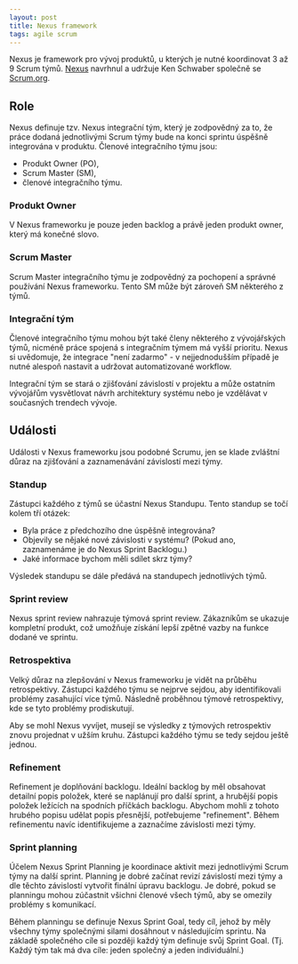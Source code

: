 ```yaml
---
layout: post
title: Nexus framework
tags: agile scrum
---
```


Nexus je framework pro vývoj produktů, u kterých je nutné koordinovat 3 až 9 Scrum týmů.
[Nexus](https://www.scrum.org/resources/online-nexus-guide) navrhnul a udržuje Ken Schwaber
společně se [Scrum.org](https://www.scrum.org/).

## Role

Nexus definuje tzv. Nexus integrační tým, který je zodpovědný za to, že
práce dodaná jednotlivými Scrum týmy bude na konci sprintu úspěšně integrována v produktu.
Členové integračního týmu jsou:
- Produkt Owner (PO),
- Scrum Master (SM),
- členové integračního týmu.

### Produkt Owner

V Nexus frameworku je pouze jeden backlog a právě jeden produkt owner, který má konečné slovo.

### Scrum Master

Scrum Master integračního týmu je zodpovědný za pochopení a správné používání Nexus frameworku.
Tento SM může být zároveň SM některého z týmů.

### Integrační tým

Členové integračního týmu mohou být také členy některého z vývojářských týmů, nicméně práce
spojená s integračním týmem má vyšší prioritu. Nexus si uvědomuje, že integrace
"není zadarmo" - v nejjednodušším případě je nutné alespoň nastavit a udržovat automatizované workflow.

Integrační tým se stará o zjišťování závislostí v projektu a může ostatním vývojářům vysvětlovat návrh
architektury systému nebo je vzdělávat v současných trendech vývoje.

## Události

Události v Nexus frameworku jsou podobné Scrumu, jen se klade zvláštní důraz na zjišťování
a zaznamenávání závislostí mezi týmy.

### Standup

Zástupci každého z týmů se účastní Nexus Standupu. Tento standup se točí kolem tří otázek:
- Byla práce z předchozího dne úspěšně integrována?
- Objevily se nějaké nové závislosti v systému? (Pokud ano, zaznamenáme je do Nexus Sprint Backlogu.)
- Jaké informace bychom měli sdílet skrz týmy?

Výsledek standupu se dále předává na standupech jednotlivých týmů.

### Sprint review

Nexus sprint review nahrazuje týmová sprint review. Zákazníkům se ukazuje kompletní produkt,
což umožňuje získání lepší zpětné vazby na funkce dodané ve sprintu.

### Retrospektiva

Velký důraz na zlepšování v Nexus frameworku je vidět na průběhu retrospektivy. Zástupci každého
týmu se nejprve sejdou, aby identifikovali problémy zasahující více týmů. Následně proběhnou
týmové retrospektivy, kde se tyto problémy prodiskutují.

Aby se mohl Nexus vyvíjet, musejí se výsledky z týmových retrospektiv znovu projednat v užším kruhu.
Zástupci každého týmu se tedy sejdou ještě jednou.

### Refinement

Refinement je doplňování backlogu. Ideální backlog by měl obsahovat detailní popis položek,
které se naplánují pro další sprint, a hrubější popis položek ležících na spodních příčkách backlogu.
Abychom mohli z tohoto hrubého popisu udělat popis přesnější, potřebujeme "refinement". Během
refinementu navíc identifikujeme a zaznačíme závislosti mezi týmy.

### Sprint planning

Účelem Nexus Sprint Planning je koordinace aktivit mezi jednotlivými Scrum týmy na další sprint.
Planning je dobré začínat revizí závislostí mezi týmy a dle těchto závislostí vytvořit finální úpravu backlogu.
Je dobré, pokud se planningu mohou zúčastnit všichni členové všech týmů, aby se omezily problémy s komunikací.

Během planningu se definuje Nexus Sprint Goal, tedy cíl, jehož by měly všechny týmy společnými silami
dosáhnout v následujícím sprintu. Na základě společného cíle si později každý tým
definuje svůj Sprint Goal. (Tj. Každý tým tak má dva cíle: jeden společný a jeden individuální.)
